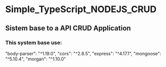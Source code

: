 # Simple_TypeScript_NODEJS_CRUD

## Sistem base to a API CRUD Application
### This system base use:
"body-parser": "^1.19.0",
"cors": "^2.8.5",
"express": "^4.17.1",
"mongoose": "^5.10.4",
"morgan": "^1.10.0"
